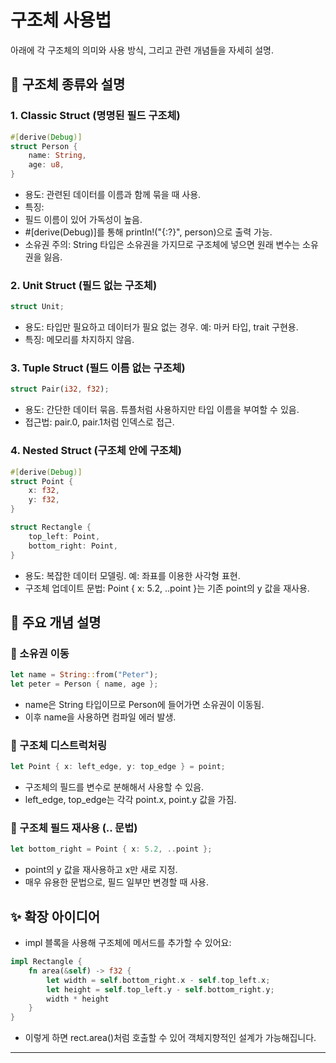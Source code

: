 # 구조체 사용법
아래에 각 구조체의 의미와 사용 방식, 그리고 관련 개념들을 자세히 설명.

## 🧱 구조체 종류와 설명
### 1. Classic Struct (명명된 필드 구조체)
```rust
#[derive(Debug)]
struct Person {
    name: String,
    age: u8,
}
```

- 용도: 관련된 데이터를 이름과 함께 묶을 때 사용.
- 특징:
- 필드 이름이 있어 가독성이 높음.
- #[derive(Debug)]를 통해 println!("{:?}", person)으로 출력 가능.
- 소유권 주의: String 타입은 소유권을 가지므로 구조체에 넣으면 원래 변수는 소유권을 잃음.

### 2. Unit Struct (필드 없는 구조체)
```rust
struct Unit;
```

- 용도: 타입만 필요하고 데이터가 필요 없는 경우. 예: 마커 타입, trait 구현용.
- 특징: 메모리를 차지하지 않음.

### 3. Tuple Struct (필드 이름 없는 구조체)
```rust
struct Pair(i32, f32);
```

- 용도: 간단한 데이터 묶음. 튜플처럼 사용하지만 타입 이름을 부여할 수 있음.
- 접근법: pair.0, pair.1처럼 인덱스로 접근.

### 4. Nested Struct (구조체 안에 구조체)
```rust
#[derive(Debug)]
struct Point {
    x: f32,
    y: f32,
}

struct Rectangle {
    top_left: Point,
    bottom_right: Point,
}
```

- 용도: 복잡한 데이터 모델링. 예: 좌표를 이용한 사각형 표현.
- 구조체 업데이트 문법: Point { x: 5.2, ..point }는 기존 point의 y 값을 재사용.

## 🧠 주요 개념 설명
### 📌 소유권 이동
```rust
let name = String::from("Peter");
let peter = Person { name, age };
```

- name은 String 타입이므로 Person에 들어가면 소유권이 이동됨.
- 이후 name을 사용하면 컴파일 에러 발생.

### 📌 구조체 디스트럭처링
```rust
let Point { x: left_edge, y: top_edge } = point;
```

- 구조체의 필드를 변수로 분해해서 사용할 수 있음.
- left_edge, top_edge는 각각 point.x, point.y 값을 가짐.

### 📌 구조체 필드 재사용 (.. 문법)
```rust
let bottom_right = Point { x: 5.2, ..point };
```

- point의 y 값을 재사용하고 x만 새로 지정.
- 매우 유용한 문법으로, 필드 일부만 변경할 때 사용.


## ✨ 확장 아이디어
- impl 블록을 사용해 구조체에 메서드를 추가할 수 있어요:
```rust
impl Rectangle {
    fn area(&self) -> f32 {
        let width = self.bottom_right.x - self.top_left.x;
        let height = self.top_left.y - self.bottom_right.y;
        width * height
    }
}
```

- 이렇게 하면 rect.area()처럼 호출할 수 있어 객체지향적인 설계가 가능해집니다.

---
